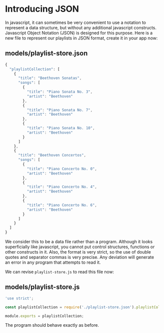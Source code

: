 # Introducing JSON

In javascript, it can sometimes be very convenient to use a notation to represent a data structure, but without any additional javascript constructs. Javascript Object Notation (JSON) is designed for this purpose. Here is a new file to represent our playlists in JSON format, create it in your app now:

## models/playlist-store.json

~~~js
{
  "playlistCollection": [
    {
      "title": "Beethoven Sonatas",
      "songs": [
        {
          "title": "Piano Sonata No. 3",
          "artist": "Beethoven"
        },
        {
          "title": "Piano Sonata No. 7",
          "artist": "Beethoven"
        },
        {
          "title": "Piano Sonata No. 10",
          "artist": "Beethoven"
        }
      ]
    },
    {
      "title": "Beethoven Concertos",
      "songs": [
        {
          "title": "Piano Concerto No. 0",
          "artist": "Beethoven"
        },
        {
          "title": "Piano Concerto No. 4",
          "artist": "Beethoven"
        },
        {
          "title": "Piano Concerto No. 6",
          "artist": "Beethoven"
        }
      ]
    }
  ]
}
~~~

We consider this to be a data file rather than a program. Although it looks superficially like javascript, you cannot put control structures, functions or other constructs in it. Also, the format is very strict, so the use of double quotes and separator commas is very precise. Any deviation will generate an error in any program that attempts to read it.

We can revise `playlist-store.js` to read this file now:

## models/playlist-store.js

~~~js
'use strict';

const playlistCollection = require('./playlist-store.json').playlistCollection;

module.exports = playlistCollection;
~~~

The program should behave exactly as before.
